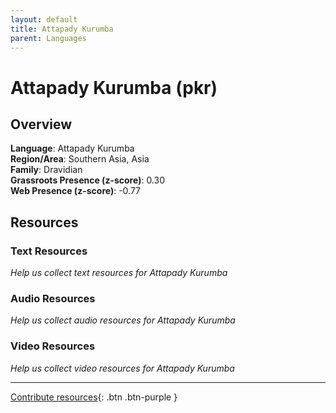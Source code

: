 ```yaml
---
layout: default
title: Attapady Kurumba
parent: Languages
---
```


# Attapady Kurumba (pkr)

## Overview

**Language**: Attapady Kurumba  
**Region/Area**: Southern Asia, Asia  
**Family**: Dravidian  
**Grassroots Presence (z-score)**: 0.30  
**Web Presence (z-score)**: -0.77  

## Resources

### Text Resources
*Help us collect text resources for Attapady Kurumba*

### Audio Resources
*Help us collect audio resources for Attapady Kurumba*

### Video Resources
*Help us collect video resources for Attapady Kurumba*

---

[Contribute resources](https://forms.office.com/e/1SfLJx3u1r){: .btn .btn-purple }
